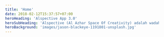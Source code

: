 ```yaml
---
title: 'Home'
date: 2018-02-12T15:37:57+07:00
heroHeading: 'Alspective App 3.0'
heroSubHeading: 'Alspective (Al Azhar Space Of Creativity) adalah wadah penyaluran bakat pelajar tingkat menengah. Kegiatan ini diselenggarakan oleh OSIS SMA Islam Al Azhar 19'
heroBackground: 'images/jason-blackeye-1191801-unsplash.jpg'
---
```

